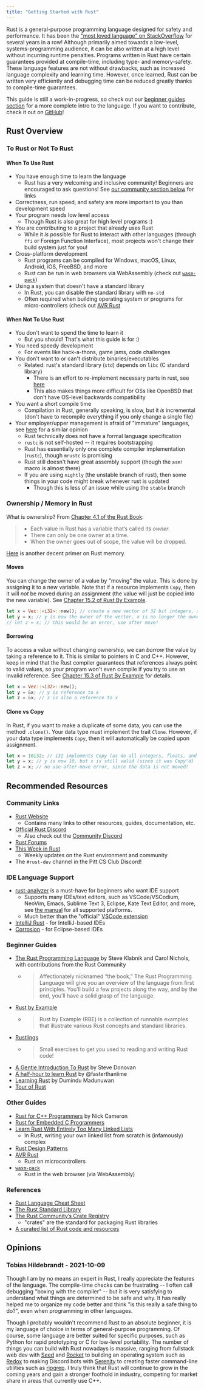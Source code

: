 ```yaml
---
title: "Getting Started with Rust"
---
```


Rust is a general-purpose programming language designed for safety and performance. It has been the ["most loved language" on StackOverflow](https://insights.stackoverflow.com/survey/2020#share-most-loved-dreaded-and-wanted) for several years in a row! Although primarily aimed towards a low-level, systems-programming audience, it can be also written at a high level without incurring runtime penalties. Programs written in Rust have certain guarantees provided at compile-time, including type- and memory-safety. These language features are not without drawbacks, such as increased language complexity and learning time. However, once learned, Rust can be written very efficiently and debugging time can be reduced greatly thanks to compile-time guarantees.

This guide is still a work-in-progress, so check out our [beginner guides section](#beginner-guides) for a more complete intro to the language. If you want to contribute, check it out on [GitHub](https://github.com/PittCSWiki/pittcswiki)!

## Rust Overview

### To Rust or Not To Rust

#### When To Use Rust

- You have enough time to learn the language
  - Rust has a very welcoming and inclusive community! Beginners are encouraged to ask questions! See [our community section below](#community-links) for links
- Correctness, run speed, and safety are more important to you than development speed
- Your program needs low level access
  - Though Rust is also great for high level programs :)
- You are contributing to a project that already uses Rust
  - While it _is_ possible for Rust to interact with other languages (through `ffi` or Foreign Function Interface), most projects won't change their build system just for you!
- Cross-platform development
  - Rust programs can be compiled for Windows, macOS, Linux, Android, iOS, FreeBSD, and more
  - Rust can be run in web browsers via WebAssembly (check out [`wasm-pack`](https://rustwasm.github.io/docs/wasm-pack/))
- Using a system that doesn't have a standard library
  - In Rust, you can disable the standard library with `no-std`
  - Often required when building operating system or programs for micro-controllers (check out [AVR Rust](https://github.com/avr-rust)

#### When Not To Use Rust

- You don't want to spend the time to learn it
  - But you should! That's what this guide is for :)
- You need speedy development
  - For events like hack-a-thons, game jams, code challenges
- You don't want to or can't distribute binaries/executables
  - Related: rust's standard library (`std`) depends on `libc` (C standard library)
    - There is an effort to re-implement necessary parts in rust, see [here](https://github.com/rust-lang/compiler-builtins)
    - This also makes things more difficult for OSs like OpenBSD that don't have OS-level backwards compatibility
- You want a short compile time
  - Compilation in Rust, generally speaking, is slow, but it _is_ incremental (don't have to recompile everything if you only change a single file)
- Your employer/upper management is afraid of "immature" languages, see [here](https://codecs.multimedia.cx/2020/09/why-rust-is-not-a-mature-programming-language/) for a similar opinion
  - Rust technically does not have a formal language specification
  - `rustc` is not self-hosted -- it requires bootstrapping
  - Rust has essentially only one complete compiler implementation (`rustc`), though `mrustc` is promising
  - Rust still doesn't have great assembly support (though the `asm!` macro is almost there)
  - If you are using `nightly` (the unstable branch of rust), then some things in your code might break whenever rust is updated
    - Though this is less of an issue while using the `stable` branch

<!-- ### TODO: basic syntax -->

### Ownership / Memory in Rust

What is ownership? From [Chapter 4.1 of the Rust Book](https://doc.rust-lang.org/book/ch04-01-what-is-ownership.html):

> - Each value in Rust has a variable that’s called its _owner_.
> - There can only be one owner at a time.
> - When the owner goes out of scope, the value will be dropped.

[Here](https://hashrust.com/blog/moves-copies-and-clones-in-rust/) is another decent primer on Rust memory.

#### Moves

You can change the owner of a value by "moving" the value. This is done by assigning it to a new variable. Note that if a resource implements `Copy`, then it will _not_ be moved during an assignment (the value will just be copied into the new variable). See [Chapter 15.2 of Rust By Example](https://doc.rust-lang.org/rust-by-example/scope/move.html).

```rs
let x = Vec::<i32>::new(); // create a new vector of 32 bit integers, x is the owner
let y = x; // y is now the owner of the vector, x is no longer the owner
// let z = x; // this would be an error, use after move!
```

#### Borrowing

To access a value without changing ownership, we can _borrow_ the value by taking a reference to it. This is similar to pointers in C and C++. However, keep in mind that the Rust compiler guarantees that references always point to valid values, so your program won't even compile if you try to use an invalid reference. See [Chapter 15.3 of Rust By Example](https://doc.rust-lang.org/rust-by-example/scope/borrow.html) for details.

```rs
let x = Vec::<i32>::new();
let y = &x; // y is reference to x
let z = &x; // z is also a reference to x
```

#### Clone vs Copy

In Rust, if you want to make a duplicate of some data, you can use the method `.clone()`. Your data type must implement the trait `Clone`. However, if your data type implements `Copy`, then it will automatically be copied upon assignment.

```rs
let x = 10i32; // i32 implements Copy (as do all integers, floats, and chars)
let y = x; // y is now 10, but x is still valid (since it was Copy'd)
let z = x; // no use-after-move error, since the data is not moved!
```

<!-- ### TODO: Concurrency

async

threads

multiprocessing

message passing, shared memory -->

<!-- ### TODO: OOP-like Behavior

structs

enums

traits

`impl`

function pointers -->

<!-- ### TODO: History, Environment, and Community

history of rust

rust playground

cargo / rustc

governance structure -->

## Recommended Resources

### Community Links

- [Rust Website](https://www.rust-lang.org/)
  - Contains many links to other resources, guides, documentation, etc.
- [Official Rust Discord](https://discord.gg/rust-lang)
  - Also check out the [Community Discord](https://discord.gg/rust-lang-community)
- [Rust Forums](https://users.rust-lang.org/)
- [This Week in Rust](https://this-week-in-rust.org/)
  - Weekly updates on the Rust environment and community
- The `#rust-dev` channel in the Pitt CS Club Discord!

### IDE Language Support

- [rust-analyzer](https://rust-analyzer.github.io/) is a must-have for beginners who want IDE support
  - Supports many IDEs/text editors, such as VSCode/VSCodium, NeoVim, Emacs, Sublime Text 3, Eclipse, Kate Text Editor, and more, see [the manual](https://rust-analyzer.github.io/manual.html) for all supported platforms.
  - Much better than the "official" [VSCode extension](https://github.com/rust-lang/vscode-rust)
- [IntelliJ Rust](https://www.jetbrains.com/rust/) - for IntelliJ-based IDEs
- [Corrosion](https://github.com/eclipse/corrosion) - for Eclipse-based IDEs

### Beginner Guides

- [The Rust Programming Language](https://doc.rust-lang.org/book/) by Steve Klabnik and Carol Nichols, with contributions from the Rust Community
  - > Affectionately nicknamed “the book,” The Rust Programming Language will give you an overview of the language from first principles. You’ll build a few projects along the way, and by the end, you’ll have a solid grasp of the language.
- [Rust by Example](https://doc.rust-lang.org/rust-by-example/)
  - > Rust by Example (RBE) is a collection of runnable examples that illustrate various Rust concepts and standard libraries.
- [Rustlings](https://github.com/rust-lang/rustlings)
  - > Small exercises to get you used to reading and writing Rust code!
- [A Gentle Introduction To Rust](https://stevedonovan.github.io/rust-gentle-intro/) by Steve Donovan
- [A half-hour to learn Rust](https://fasterthanli.me/articles/a-half-hour-to-learn-rust) by @fasterthanlime
- [Learning Rust](https://learning-rust.github.io/docs/index.html) by Dumindu Madunuwan
- [Tour of Rust](https://tourofrust.com)

### Other Guides

- [Rust for C++ Programmers](https://github.com/nrc/r4cppp) by Nick Cameron
- [Rust for Embedded C Programmers](https://opentitan.org/book/doc/introduction.html)
- [Learn Rust With Entirely Too Many Linked Lists](https://rust-unofficial.github.io/too-many-lists/)
  - In Rust, writing your own linked list from scratch is (infamously) complex
- [Rust Design Patterns](https://rust-unofficial.github.io/patterns/)
- [AVR Rust](https://github.com/avr-rust)
  - Rust on microcontrollers
- [`wasm-pack`](https://rustwasm.github.io/docs/wasm-pack/)
  - Rust in the web browser (via WebAssembly)

### References

- [Rust Language Cheat Sheet](https://cheats.rs/)
- [The Rust Standard Library](https://doc.rust-lang.org/stable/std/)
- [The Rust Community’s Crate Registry](https://crates.io/)
  - "crates" are the standard for packaging Rust libraries
- [A curated list of Rust code and resources](https://github.com/rust-unofficial/awesome-rust)

## Opinions

### Tobias Hildebrandt - 2021-10-09 <!-- ISO 8601 date format -->

Though I am by no means an expert in Rust, I really appreciate the features of the language. The compile-time checks can be frustrating -- I often call debugging "boxing with the compiler" -- but it is very satisfying to understand what things are determined to be safe and why. It has really helped me to organize my code better and think "is this really a safe thing to do?", even when programming in other languages.

Though I probably wouldn't recommend Rust to an absolute beginner, it is my language of choice in terms of general-purpose programming. Of course, some language are better suited for specific purposes, such as Python for rapid prototyping or C for low-level portability. The number of things you can build with Rust nowadays is massive, ranging from fullstack web dev with [Seed](https://seed-rs.org/) and [Rocket](https://rocket.rs/) to building an operating system such as [Redox](https://www.redox-os.org/) to making Discord bots with [Serenity](https://github.com/serenity-rs/serenity) to creating faster command-line utilities such as [ripgrep](https://github.com/BurntSushi/ripgrep). I truly think that Rust will continue to grow in the coming years and gain a stronger foothold in industry, competing for market share in areas that currently use C++.
